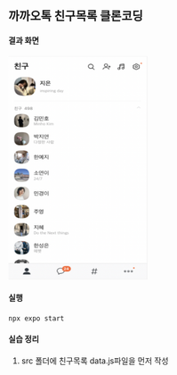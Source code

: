 ## 까까오톡 친구목록 클론코딩

#### 결과 화면 
<img src="https://raw.githubusercontent.com/fastcampus-rn-intruduction/part2-ch1-kakao-friend-list/main/src/result-screenshot.png" width="250" height="400">


#### 실행 
```
npx expo start
```

#### 실습 정리
1. src 폴더에 친구목록 data.js파일을 먼저 작성
